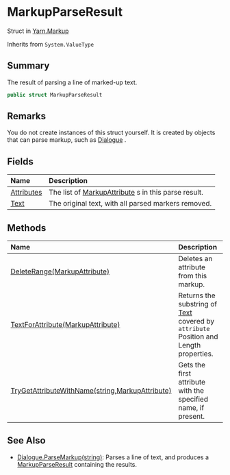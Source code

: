 # MarkupParseResult

Struct in [Yarn.Markup](api/csharp/yarn.markup.md)

Inherits from `System.ValueType`

## Summary


The result of parsing a line of marked-up text.


```csharp
public struct MarkupParseResult
```

## Remarks


You do not create instances of this struct yourself. It is created
by objects that can parse markup, such as  <a href="yarn.dialogue.md">Dialogue</a> .


## Fields

|Name|Description|
|:---|:---|
|[Attributes](api/csharp/yarn.markup.markupparseresult.attributes.md)|The list of  <a href="yarn.markup.markupattribute.md">MarkupAttribute</a> s in this parse result.|
|[Text](api/csharp/yarn.markup.markupparseresult.text.md)|The original text, with all parsed markers removed.|

## Methods

|Name|Description|
|:---|:---|
|[DeleteRange(MarkupAttribute)](api/csharp/yarn.markup.markupparseresult.deleterange.md)|Deletes an attribute from this markup.|
|[TextForAttribute(MarkupAttribute)](api/csharp/yarn.markup.markupparseresult.textforattribute.md)|Returns the substring of  <a href="yarn.markup.markupparseresult.text.md">Text</a>  covered by <code>attribute</code>  Position and Length properties.|
|[TryGetAttributeWithName(string,MarkupAttribute)](api/csharp/yarn.markup.markupparseresult.trygetattributewithname.md)|Gets the first attribute with the specified name, if present.|

## See Also

* [Dialogue.ParseMarkup\(string\)](api/csharp/yarn.dialogue.parsemarkup.md): Parses a line of text, and produces a  <a href="yarn.markup.markupparseresult.md">MarkupParseResult</a>  containing the results.

